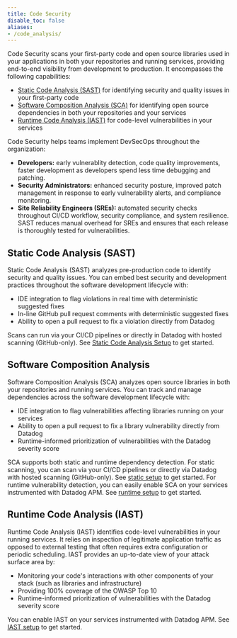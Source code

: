 ```yaml
---
title: Code Security
disable_toc: false
aliases:
- /code_analysis/
---
```


Code Security scans your first-party code and open source libraries used in your applications in both your repositories and running services, providing end-to-end visibility from development to production. It encompasses the following capabilities:

- [Static Code Analysis (SAST)][1] for identifying security and quality issues in your first-party code
- [Software Composition Analysis (SCA)][2] for identifying open source dependencies in both your repositories and your services
- [Runtime Code Analysis (IAST)][3] for code-level vulnerabilities in your services

Code Security helps teams implement DevSecOps throughout the organization:
- **Developers:** early vulnerablity detection, code quality improvements, faster development as developers spend less time debugging and patching.
- **Security Administrators:** enhanced security posture, improved patch management in response to early vulnerability alerts, and compliance monitoring.
- **Site Reliability Engineers (SREs):** automated security checks throughout CI/CD workflow, security compliance, and system resilience. SAST reduces manual overhead for SREs and ensures that each release is thoroughly tested for vulnerabilities.

## Static Code Analysis (SAST)
Static Code Analysis (SAST) analyzes pre-production code to identify security and quality issues. You can embed best security and development practices throughout the software development lifecycle with:
- IDE integration to flag violations in real time with deterministic suggested fixes
- In-line GitHub pull request comments with deterministic suggested fixes
- Ability to open a pull request to fix a violation directly from Datadog 

Scans can run via your CI/CD pipelines or directly in Datadog with hosted scanning (GitHub-only).
See [Static Code Analysis Setup][6] to get started.

## Software Composition Analysis
Software Composition Analysis (SCA) analyzes open source libraries in both your repositories and running services. You can track and manage dependencies across the software development lifecycle with:
- IDE integration to flag vulnerabilities affecting libraries running on your services
- Ability to open a pull request to fix a library vulnerability directly from Datadog
- Runtime-informed prioritization of vulnerabilities with the Datadog severity score

SCA supports both static and runtime dependency detection.
For static scanning, you can scan via your CI/CD pipelines or directly via Datadog with hosted scanning (GitHub-only). See [static setup][4] to get started.
For runtime vulnerability detection, you can easily enable SCA on your services instrumented with Datadog APM. See [runtime setup][5] to get started.

## Runtime Code Analysis (IAST)
Runtime Code Analysis (IAST) identifies code-level vulnerabilities in your running services. It relies on inspection of legitimate application traffic as opposed to external testing that often requires extra configuration or periodic scheduling. IAST provides an up-to-date view of your attack surface area by:
- Monitoring your code's interactions with other components of your stack (such as libraries and infrastructure)
- Providing 100% coverage of the OWASP Top 10
- Runtime-informed prioritization of vulnerabilities with the Datadog severity score

You can enable IAST on your services instrumented with Datadog APM. See [IAST setup][3] to get started.

[1]: /security/code_security/static_analysis/
[2]: /security/code_security/software_composition_analysis/
[3]: /security/code_security/iast/
[4]: /security/code_security/software_composition_analysis/setup_static/
[5]: /security/code_security/software_composition_analysis/setup_runtime/
[6]: /security/code_security/static_analysis/setup/
[7]: /security/code_security/iast/setup/



